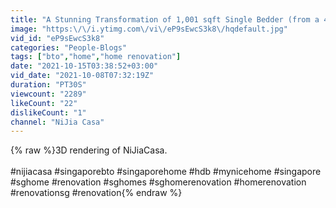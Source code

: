 ```yaml
---
title: "A Stunning Transformation of 1,001 sqft Single Bedder (from a 4-room BTO) | NiJia Casa 3D Rendering"
image: "https:\/\/i.ytimg.com\/vi\/eP9sEwcS3k8\/hqdefault.jpg"
vid_id: "eP9sEwcS3k8"
categories: "People-Blogs"
tags: ["bto","home","home renovation"]
date: "2021-10-15T03:38:52+03:00"
vid_date: "2021-10-08T07:32:19Z"
duration: "PT30S"
viewcount: "2289"
likeCount: "22"
dislikeCount: "1"
channel: "NiJia Casa"
---
```

{% raw %}3D rendering of NiJiaCasa. <br /><br />#nijiacasa #singaporebto #singaporehome #hdb #mynicehome  #singapore #sghome #renovation #sghomes #sghomerenovation #homerenovation #renovationsg #renovation{% endraw %}
